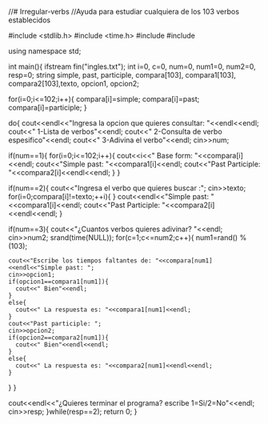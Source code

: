//# Irregular-verbs
//Ayuda para estudiar cualquiera de los 103 verbos establecidos

#include <stdlib.h>
#include <time.h>
#include <iostream>
#include <fstream>

using namespace std;

int main(){
  ifstream fin("ingles.txt");
  int i=0, c=0, num=0, num1=0, num2=0, resp=0;
  string simple, past, participle, compara[103], compara1[103], compara2[103],texto, opcion1, opcion2;

  for(i=0;i<=102;i++){
    compara[i]=simple;
    compara[i]=past;
    compara[i]=participle;
  }

  do{
  cout<<endl<<"Ingresa la opcion que quieres consultar: "<<endl<<endl;
  cout<<" 1-Lista de verbos"<<endl;
  cout<<" 2-Consulta de verbo espesifico"<<endl;
  cout<<" 3-Adivina el verbo"<<endl;
  cin>>num;

if(num==1){
  for(i=0;i<=102;i++){
    cout<<i<<" Base form: "<<compara[i]<<endl;
    cout<<"Simple past: "<<compara1[i]<<endl;
    cout<<"Past Participle: "<<compara2[i]<<endl<<endl;
  }
}

if(num==2){
  cout<<"Ingresa el verbo que quieres buscar :";
  cin>>texto;
  for(i=0;compara[i]!=texto;++i){
  }
  cout<<endl<<"Simple past: "<<compara1[i]<<endl;
  cout<<"Past Participle: "<<compara2[i]<<endl<<endl;
}

if(num==3){
  cout<<"¿Cuantos verbos quieres adivinar? "<<endl;
  cin>>num2;
  srand(time(NULL));
  for(c=1;c<=num2;c++){
    num1=rand() % (103);

    cout<<"Escribe los tiempos faltantes de: "<<compara[num1]<<endl<<"Simple past: ";
    cin>>opcion1;
    if(opcion1==compara1[num1]){
      cout<<" Bien"<<endl;
    }
    else{
      cout<<" La respuesta es: "<<compara1[num1]<<endl;
    }
    cout<<"Past participle: ";
    cin>>opcion2;
    if(opcion2==compara2[num1]){
      cout<<" Bien"<<endl<<endl;
    }
    else{
      cout<<" La respuesta es: "<<compara2[num1]<<endl<<endl;
    }
  }
}

cout<<endl<<"¿Quieres terminar el programa? escribe 1=Si/2=No"<<endl;
cin>>resp;
}while(resp==2);
return 0;
}
